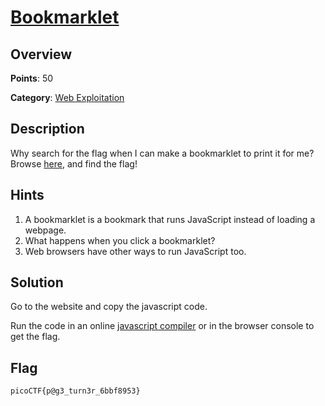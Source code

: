 # [Bookmarklet](https://play.picoctf.org/practice/challenge/406)

## Overview

**Points**: 50

**Category**: [Web Exploitation](../)

## Description

Why search for the flag when I can make a bookmarklet to print it for me?
Browse [here](http://titan.picoctf.net:<port>/), and find the flag!

## Hints

1. A bookmarklet is a bookmark that runs JavaScript instead of loading a webpage.
2. What happens when you click a bookmarklet?
3. Web browsers have other ways to run JavaScript too.

## Solution

Go to the website and copy the javascript code.

Run the code in an online [javascript compiler](https://www.programiz.com/javascript/online-compiler/) or in the browser console to get the flag.

## Flag

`picoCTF{p@g3_turn3r_6bbf8953}`
